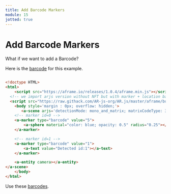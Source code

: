 ```yaml
---
title: Add Barcode Markers
module: 15
jotted: true
---
```


# Add Barcode Markers

What if we want to add a Barcode?

Here is the <a href="../imgs/barcode.png" target="_blank">barcode</a> for this example.

```html

<!doctype HTML>
<html>
    <script src="https://aframe.io/releases/1.0.4/aframe.min.js"></script>
  <!-- we import arjs version without NFT but with marker + location based support -->
  <script src="https://raw.githack.com/AR-js-org/AR.js/master/aframe/build/aframe-ar.js"></script>
    <body style='margin : 0px; overflow: hidden;'>
       <a-scene arjs='detectionMode: mono_and_matrix; matrixCodeType: 3x3;'>
    <!-- marker id=0 -->
    <a-marker type="barcode" value="5">
        <a-sphere material="color: blue; opacity: 0.5" radius="0.25"></a-sphere>
    </a-marker>

    <!-- marker id=1 -->
    <a-marker type="barcode" value="1">
        <a-text value="Detected id:1"></a-text>
    </a-marker>

    <a-entity camera></a-entity>
</a-scene>
    </body>
</html>
```

Use these <a href="https://github.com/nicolocarpignoli/artoolkit-barcode-markers-collection" target="_blank">barcodes</a>.

